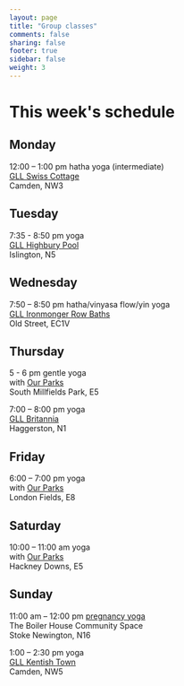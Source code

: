 ```yaml
---
layout: page
title: "Group classes"
comments: false
sharing: false
footer: true
sidebar: false
weight: 3
---
```


<div>

<h1>This week's schedule</h1>

<h2>Monday</h2>

<p>12:00 – 1:00 pm hatha yoga (intermediate)<br/><a href="http://www.better.org.uk/leisure/swiss-cottage-leisure-centre#/">
GLL Swiss Cottage</a><br/>Camden, NW3</p>

<h2>Tuesday</h2>

<p>7:35 - 8:50 pm yoga<br/><a href="http://www.better.org.uk/leisure/highbury#/">
GLL Highbury Pool</a><br/>Islington, N5</p>

<h2>Wednesday</h2>

<p>7:50 – 8:50 pm hatha/vinyasa flow/yin yoga<br/><a href="http://www.better.org.uk/leisure/ironmonger-row-baths#carousel0" target="_blank">
GLL Ironmonger Row Baths</a><br/>Old Street, EC1V</p>

<h2>Thursday</h2>

<p>5 - 6 pm gentle yoga 
<br/>with <a href="http://www.ourparks.org.uk/">Our Parks</a></br> 
South Millfields Park, E5</p>

<p>7:00 – 8:00 pm yoga<br/><a href="http://www.better.org.uk/leisure/britannia-leisure-centre#/">
GLL Britannia</a><br/>Haggerston, N1</p>


<h2>Friday</h2>

<p>6:00 – 7:00 pm yoga
<br/>with <a href="http://www.ourparks.org.uk/">Our Parks</a></br>
London Fields, E8</p>

<h2>Saturday</h2>

<p>10:00 – 11:00 am yoga
<br/>with <a href="http://www.ourparks.org.uk/">Our Parks</a></br>Hackney Downs, E5</p>

<h2>Sunday</h2>

<p>11:00 am – 12:00 pm <a href="../antenatal-yoga-classes-in-stoke-newington/">pregnancy yoga</a></br>The Boiler House Community Space</br>Stoke Newington, N16</p>

<p>1:00 – 2:30 pm yoga<br/><a href="http://www.better.org.uk/leisure/kentish-town-sports-centre#/">
GLL Kentish Town</a><br/>Camden, NW5</p>
     
</div>